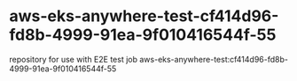 # aws-eks-anywhere-test-cf414d96-fd8b-4999-91ea-9f010416544f-55
repository for use with E2E test job aws-eks-anywhere-test:cf414d96-fd8b-4999-91ea-9f010416544f-55
